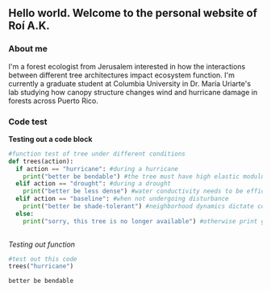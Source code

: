 ## Hello world. Welcome to the personal website of Roí A.K.

### About me

I'm a forest ecologist from Jerusalem interested in how the interactions between different tree architectures impact ecosystem function.
I'm currently a graduate student at Columbia University in Dr. María Uriarte's lab studying how canopy structure changes wind and hurricane damage in forests across Puerto Rico.

### Code test

**Testing out a code block**
```python
#function test of tree under different conditions
def trees(action):
  if action == "hurricane": #during a hurricane
    print("better be bendable") #the tree must have high elastic modulus
  elif action == "drought": #during a drought
    print("better be less dense") #water conductivity needs to be efficient
  elif action == "baseline": #when not undergoing disturbance 
    print("better be shade-tolerant") #neighborhood dynamics dictate composition
  else:
    print("sorry, this tree is no longer available") #otherwise print generic message
  
```

*Testing out function*
```python
#test out this code
trees("hurricane")
```

```python
better be bendable
```
